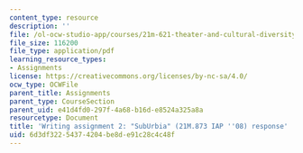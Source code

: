 ```yaml
---
content_type: resource
description: ''
file: /ol-ocw-studio-app/courses/21m-621-theater-and-cultural-diversity-in-the-u-s-spring-2008/6d3df32254374204be8de91c28c4c48f_MIT21M_670S08_unit2suburb.pdf
file_size: 116200
file_type: application/pdf
learning_resource_types:
- Assignments
license: https://creativecommons.org/licenses/by-nc-sa/4.0/
ocw_type: OCWFile
parent_title: Assignments
parent_type: CourseSection
parent_uid: e41d4fd0-297f-4a68-b16d-e8524a325a8a
resourcetype: Document
title: 'Writing assignment 2: "SubUrbia" (21M.873 IAP ''08) response'
uid: 6d3df322-5437-4204-be8d-e91c28c4c48f
---
```

